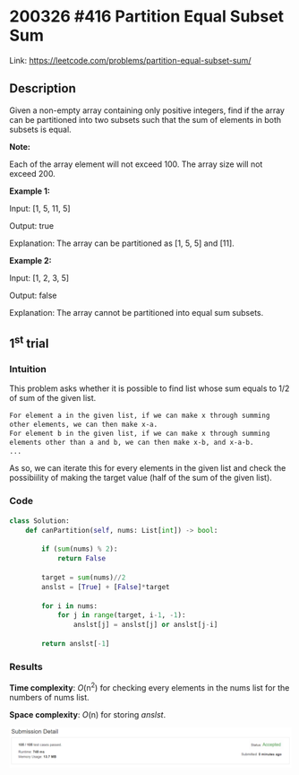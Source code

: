 # 200326 #416 Partition Equal Subset Sum
Link: https://leetcode.com/problems/partition-equal-subset-sum/

## Description

Given a non-empty array containing only positive integers, find if the array can be partitioned into two subsets such that the sum of elements in both subsets is equal.

**Note:**

Each of the array element will not exceed 100. The array size will not exceed 200.

**Example 1:**

Input: [1, 5, 11, 5]

Output: true

Explanation: The array can be partitioned as [1, 5, 5] and [11].

**Example 2:**

Input: [1, 2, 3, 5]

Output: false

Explanation: The array cannot be partitioned into equal sum subsets.


## 1<sup>st</sup> trial

### Intuition
This problem asks whether it is possible to find list whose sum equals to 1/2 of sum of the given list. 

    For element a in the given list, if we can make x through summing other elements, we can then make x-a.
    For element b in the given list, if we can make x through summing elements other than a and b, we can then make x-b, and x-a-b.
    ...

As so, we can iterate this for every elements in the given list and check the possibiility of making the target value (half of the sum of the given list).

### Code
```python
class Solution:
    def canPartition(self, nums: List[int]) -> bool:
        
        if (sum(nums) % 2):
            return False
        
        target = sum(nums)//2        
        anslst = [True] + [False]*target
        
        for i in nums:
            for j in range(target, i-1, -1):
                anslst[j] = anslst[j] or anslst[j-i]
        
        return anslst[-1]
```

### Results
**Time complexity**: *O*(n<sup>2</sup>) for checking every elements in the nums list for the numbers of nums list.

**Space complexity**: *O*(n) for storing *anslst*.

![1st trial](https://github.com/minyookim/DailyCoding/blob/master/200326%20%23416%20Partition%20Equal%20Subset%20Sum/1st%20trial.PNG)
